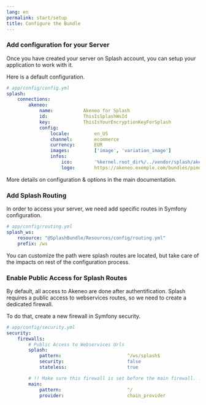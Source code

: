 ```yaml
---
lang: en
permalink: start/setup
title: Configure the Bundle
---
```


### Add configuration for your Server

Once you have created your server on Splash account, you can setup your application to work with it.

Here is a default configuration. 

```yaml
# app/config/config.yml
splash:
    connections:
        akeneo:    
            name:           Akeneo for Splash
            id:             ThisIsSplashWsId
            key:            ThisIsYourEncryptionKeyForSplash
            config:
                locale:         en_US
                channel:        ecommerce
                currency:       EUR
                images:         ['image', 'variation_image']
                infos:
                    ico:        '%kernel.root_dir%/../vendor/splash/akeneo-bundle/src/Resources/img/logo.png'
                    logo:       https://akeneo.exemple.com/bundles/pimui/images/info-user.png
```

More details on configuration & options in the main documentation.

### Add Splash Routing

In order to access your server, we need add specific routes in Symfony configuration.


```yaml
# app/config/routing.yml
splash_ws:
    resource: "@SplashBundle/Resources/config/routing.yml"
    prefix: /ws
```

You can customize the path were splash routes are located, but take care of the impacts on rest of the configuration process.

### Enable Public Access for Splash Routes

By default, all access to Akeneo are done after authentification. 
Splash requires a public access to webservices routes, so we need to create a dedicated firewall.

To do that, create a new firewall in Symfony security.

```yaml
# app/config/security.yml
security:
    firewalls:
	    # Public Access to Webservices Urls
	    splash:
	        pattern:                        ^/ws/splash$
	        security:                       false
	        stateless:                      true

	    # !! Make sure this firewall is set before the main firewall. !!
	    main:
	        pattern:                        ^/
	        provider:                       chain_provider
```
